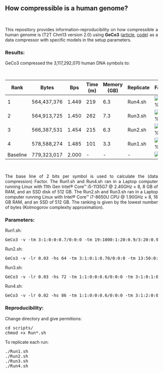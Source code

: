<br>

## <b>How compressible is a human genome?</b> ##

<br>

<p align="justify">This repository provides information-reproducibility on how compressible a human genome is (T2T Chm13 version 2.0) using <b>GeCo3</b> (<a href="https://doi.org/10.1093/gigascience/giaa119">article</a>, <a href="https://github.com/cobilab/geco3">code</a>) as a data compressor with specific models in the setup parameters.</p>

### Results: ###

GeCo3 compressed the 3,117,292,070 human DNA symbols to:

<br>

| Rank     |Bytes       |Bps    | Time (m) | Memory (GB) | Replicate | Factor |
|----------|------------|-------|----------|-------------|-----------|--------|
| 1        |564,437,376 | 1.449 | 219      | 6.3         | Run4.sh   |![28%](https://progress-bar.dev/28) |
| 2        |564,913,725 | 1.450 | 262      | 7.3         | Run3.sh   |![28%](https://progress-bar.dev/28) |
| 3        |566,387,531 | 1.454 | 215      | 6.3         | Run2.sh   |![27%](https://progress-bar.dev/27) |
| 4        |578,588,274 | 1.485 | 101      | 3.3         | Run1.sh   |![26%](https://progress-bar.dev/26) |
| Baseline |779,323,017 | 2.000 | -        | -           | -         |![0%](https://progress-bar.dev/0) |

<br>

<p align="justify">The base line of 2 bits per symbol is used to calculate the (data compression) Factor. The Run1.sh and Run4.sh ran in a Laptop computer running Linux with 11th Gen Intel® Core™ i5-1135G7 @ 2.40GHz × 8, 8 GB of RAM, and an SSD disk of 512 GB. The Run2.sh and Run3.sh ran in a Laptop computer running Linux with Intel® Core™ i7-8650U CPU @ 1.90GHz × 8, 16 GB RAM, and an SSD of 512 GB. The ranking is given by the lowest number of bytes (Kolmogorov complexity approximation).</p>

### Parameters:

Run1.sh:
<pre>
GeCo3 -v -tm 3:1:0:0:0.7/0:0:0 -tm 19:1000:1:20:0.9/3:20:0.9 HS.seq
</pre>

Run2.sh:
<pre>
GeCo3 -v -lr 0.03 -hs 64 -tm 3:1:0:1:0.70/0:0:0 -tm 13:50:0:1:0.9/0:1:0.9 -tm 19:1500:1:40:0.88/3:20:0.88 HS.seq
</pre>

Run3.sh:
<pre>
GeCo3 -v -lr 0.03 -hs 72 -tm 1:1:0:0:0.6/0:0:0 -tm 3:1:0:1:0.70/0:0:0 -tm 8:1:0:1:0.85/0:0:0 -tm 13:20:0:1:0.9/0:1:0.9 -tm 20:1500:1:50:0.9/4:10:0.9 HS.seq
</pre>

Run4.sh:
<pre>
GeCo3 -v -lr 0.02 -hs 86 -tm 1:1:0:0:0.6/0:0:0 -tm 3:1:2:0:0.70/0:0:0 -tm 2:1:1:0:0.9/0:0:0 -tm 3:1:0:0:0.8/0:0:0 -tm 6:1:0:0:0.7/0:0:0 -tm 11:20:0:0:0.88/0:0:0 -tm 13:50:1:1:0.89/0:1:0.89 -tm 19:1500:1:40:0.88/3:20:0.88 HS.seq
</pre>


### Reproducibility: ###

Change directory and give permitions:
<pre>
cd scripts/
chmod +x Run*.sh
</pre>

To replicate each run:
<pre>
./Run1.sh
./Run2.sh
./Run3.sh
./Run4.sh
</pre>

